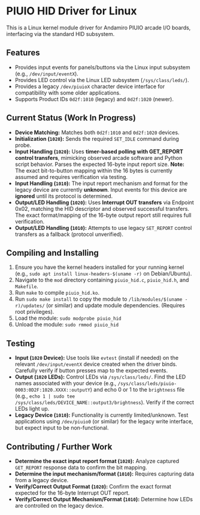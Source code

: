 # PIUIO HID Driver for Linux

This is a Linux kernel module driver for Andamiro PIUIO arcade I/O boards, interfacing via the standard HID subsystem.

## Features

* Provides input events for panels/buttons via the Linux input subsystem (e.g., `/dev/input/eventX`).
* Provides LED control via the Linux LED subsystem (`/sys/class/leds/`).
* Provides a legacy `/dev/piuioX` character device interface for compatibility with some older applications.
* Supports Product IDs `0d2f:1010` (legacy) and `0d2f:1020` (newer).

## Current Status (Work In Progress)

* **Device Matching:** Matches both `0d2f:1010` and `0d2f:1020` devices.
* **Initialization (`1020`):** Sends the required `SET_IDLE` command during probe.
* **Input Handling (`1020`):** Uses **timer-based polling with GET_REPORT control transfers**, mimicking observed arcade software and Python script behavior. Parses the expected 16-byte input report size. **Note:** The exact bit-to-button mapping within the 16 bytes is currently assumed and requires verification via testing.
* **Input Handling (`1010`):** The input report mechanism and format for the legacy device are currently **unknown**. Input events for this device are **ignored** until its protocol is determined.
* **Output/LED Handling (`1020`):** Uses **Interrupt OUT transfers** via Endpoint 0x02, matching the HID descriptor and observed successful transfers. The exact format/mapping of the 16-byte output report still requires full verification.
* **Output/LED Handling (`1010`):** Attempts to use legacy `SET_REPORT` control transfers as a fallback (protocol unverified).

## Compiling and Installing

1.  Ensure you have the kernel headers installed for your running kernel (e.g., `sudo apt install linux-headers-$(uname -r)` on Debian/Ubuntu).
2.  Navigate to the `mod` directory containing `piuio_hid.c`, `piuio_hid.h`, and `Makefile`.
3.  Run `make` to compile `piuio_hid.ko`.
4.  Run `sudo make install` to copy the module to `/lib/modules/$(uname -r)/updates/` (or similar) and update module dependencies. (Requires root privileges).
5.  Load the module: `sudo modprobe piuio_hid`
6.  Unload the module: `sudo rmmod piuio_hid`

## Testing

* **Input (`1020` Device):** Use tools like `evtest` (install if needed) on the relevant `/dev/input/eventX` device created when the driver binds. Carefully verify if button presses map to the expected events.
* **Output (`1020` LEDs):** Control LEDs via `/sys/class/leds/`. Find the LED names associated with your device (e.g., `/sys/class/leds/piuio-0003:0D2F:1020.XXXX::outputY`) and echo 0 or 1 to the `brightness` file (e.g., `echo 1 | sudo tee /sys/class/leds/DEVICE_NAME::output3/brightness`). Verify if the correct LEDs light up.
* **Legacy Device (`1010`):** Functionality is currently limited/unknown. Test applications using `/dev/piuio0` (or similar) for the legacy write interface, but expect input to be non-functional.

## Contributing / Further Work

* **Determine the exact input report format (`1020`):** Analyze captured `GET_REPORT` response data to confirm the bit mapping.
* **Determine the input mechanism/format (`1010`):** Requires capturing data from a legacy device.
* **Verify/Correct Output Format (`1020`):** Confirm the exact format expected for the 16-byte Interrupt OUT report.
* **Verify/Correct Output Mechanism/Format (`1010`):** Determine how LEDs are controlled on the legacy device.